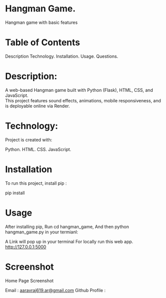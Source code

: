 # Hangman Game.
Hangman game with basic features

# Table of Contents
Description
Technology.
Installation.
Usage.
Questions.

# Description:
A web-based Hangman game built with Python (Flask), HTML, CSS, and JavaScript.  
This project features sound effects, animations, mobile responsiveness, and is deployable online via Render.

# Technology:
Project is created with:

Python.
HTML.
CSS.
JavaScript.

# Installation
To run this project, install pip :

pip install

# Usage
After installing pip, Run cd hangman_game, And then python hangman_game.py in your termianl:

A Link will pop up in your terminal
For locally run this web app. http://127.0.0.1:5000

# Screenshot
Home Page
Screenshot

Email : aaravraj619.ar@gmail.com
Github Profile :
